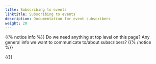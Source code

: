 ```yaml
---
title: Subscribing to events
linktitle: Subscribing to events
description: Documentation for event subscribers
weight: 20
---
```



{{% notice info %}}
Do we need anything at top level on this page? 
Any general info we want to communicate to/about subscribers? 
{{% /notice %}}

{{<children>}}
